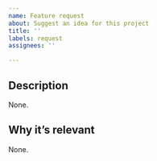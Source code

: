 ```yaml
---
name: Feature request
about: Suggest an idea for this project
title: ''
labels: request
assignees: ''

---
```


## Description

None.

## Why it’s relevant

None.
